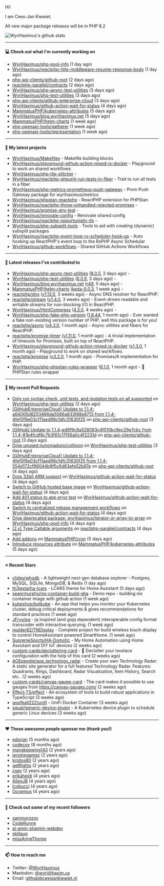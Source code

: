 Hi!

I am Cees-Jan Kiewiet.

All new major package releases will be in PHP 8.2

![WyriHaximus's github stats](https://github-readme-stats.vercel.app/api?username=WyriHaximus&show_icons=true)

---

#### 💻 Check out what I'm currently working on

- [WyriHaximus/php-pool-info](https://github.com/WyriHaximus/php-pool-info) (1 day ago)
- [WyriHaximus/reactphp-http-middleware-resume-response-body](https://github.com/WyriHaximus/reactphp-http-middleware-resume-response-body) (1 day ago)
- [php-api-clients/github-root](https://github.com/php-api-clients/github-root) (2 days ago)
- [reactphp-parallel/contracts](https://github.com/reactphp-parallel/contracts) (2 days ago)
- [WyriHaximus/php-async-test-utilities](https://github.com/WyriHaximus/php-async-test-utilities) (3 days ago)
- [WyriHaximus/php-test-utilities](https://github.com/WyriHaximus/php-test-utilities) (3 days ago)
- [php-api-clients/github-enterprise-cloud](https://github.com/php-api-clients/github-enterprise-cloud) (3 days ago)
- [WyriHaximus/github-action-wait-for-status](https://github.com/WyriHaximus/github-action-wait-for-status) (4 days ago)
- [MammatusPHP/kubernetes-attributes](https://github.com/MammatusPHP/kubernetes-attributes) (5 days ago)
- [WyriHaximus/blog.wyrihaximus.net](https://github.com/WyriHaximus/blog.wyrihaximus.net) (5 days ago)
- [MammatusPHP/helm-charts](https://github.com/MammatusPHP/helm-charts) (1 week ago)
- [php-openapi-tools/gatherer](https://github.com/php-openapi-tools/gatherer) (1 week ago)
- [php-openapi-tools/representation](https://github.com/php-openapi-tools/representation) (1 week ago)

---

#### 🌱 My latest projects

- [WyriHaximus/Makefiles](https://github.com/WyriHaximus/Makefiles) - Makefile building blocks
- [WyriHaximus/playground-github-action-mixed-js-docker](https://github.com/WyriHaximus/playground-github-action-mixed-js-docker) - Playground to work on shared workflows
- [WyriHaximus/php-tile-stitcher](https://github.com/WyriHaximus/php-tile-stitcher) - 
- [WyriHaximus/reactphp-phpunit-run-tests-in-fiber](https://github.com/WyriHaximus/reactphp-phpunit-run-tests-in-fiber) - Trait to run all tests in a fiber
- [WyriHaximus/php-metrics-prometheus-push-gateway](https://github.com/WyriHaximus/php-metrics-prometheus-push-gateway) - Prom Push Gateway package for wyrihaximus/metrics
- [WyriHaximus/phpstan-reactphp](https://github.com/WyriHaximus/phpstan-reactphp) - ReactPHP extension for PHPStan
- [WyriHaximus/reactphp-throw-unhandled-rejected-promises](https://github.com/WyriHaximus/reactphp-throw-unhandled-rejected-promises) - 
- [WyriHaximus/promise-any-test](https://github.com/WyriHaximus/promise-any-test) - 
- [WyriHaximus/renovate-config](https://github.com/WyriHaximus/renovate-config) - Renovate shared config
- [WyriHaximus/reactphp-opportunistic-tls](https://github.com/WyriHaximus/reactphp-opportunistic-tls) - 
- [WyriHaximus/php-subsplit-tools](https://github.com/WyriHaximus/php-subsplit-tools) - Tools to aid with creating (dynamic) subsplit packages
- [WyriHaximus/reactphp-event-loop-rx-scheduler-hook-up](https://github.com/WyriHaximus/reactphp-event-loop-rx-scheduler-hook-up) - Auto hooking up ReactPHP&#39;s event loop to the RxPHP Async Schedular
- [WyriHaximus/github-workflows](https://github.com/WyriHaximus/github-workflows) - Shared GitHub Actions Workflows

---

#### 🔭 Latest releases I've contributed to

- [WyriHaximus/php-async-test-utilities](https://github.com/WyriHaximus/php-async-test-utilities) ([8.0.5](https://github.com/WyriHaximus/php-async-test-utilities/releases/tag/8.0.5), 2 days ago) - 
- [WyriHaximus/php-test-utilities](https://github.com/WyriHaximus/php-test-utilities) ([6.0.9](https://github.com/WyriHaximus/php-test-utilities/releases/tag/6.0.9), 3 days ago) - 
- [WyriHaximus/blog.wyrihaximus.net](https://github.com/WyriHaximus/blog.wyrihaximus.net) ([r49](https://github.com/WyriHaximus/blog.wyrihaximus.net/releases/tag/r49), 5 days ago) - 
- [MammatusPHP/helm-charts](https://github.com/MammatusPHP/helm-charts) ([keda-0.0.3](https://github.com/MammatusPHP/helm-charts/releases/tag/keda-0.0.3), 1 week ago) - 
- [reactphp/dns](https://github.com/reactphp/dns) ([v1.13.0](https://github.com/reactphp/dns/releases/tag/v1.13.0), 3 weeks ago) - Async DNS resolver for ReactPHP.
- [reactphp/stream](https://github.com/reactphp/stream) ([v1.4.0](https://github.com/reactphp/stream/releases/tag/v1.4.0), 3 weeks ago) - Event-driven readable and writable streams for non-blocking I/O in ReactPHP.
- [WyriHaximus/HtmlCompress](https://github.com/WyriHaximus/HtmlCompress) ([4.3.0](https://github.com/WyriHaximus/HtmlCompress/releases/tag/4.3.0), 4 weeks ago) - 
- [WyriHaximus/php-fake-php-version](https://github.com/WyriHaximus/php-fake-php-version) ([1.8.44](https://github.com/WyriHaximus/php-fake-php-version/releases/tag/1.8.44), 1 month ago) - Ever wanted a fake non-existing version number of PHP, well this package is for you!
- [reactphp/async](https://github.com/reactphp/async) ([v4.3.0](https://github.com/reactphp/async/releases/tag/v4.3.0), 1 month ago) - Async utilities and fibers for ReactPHP.
- [reactphp/promise-timer](https://github.com/reactphp/promise-timer) ([v1.11.0](https://github.com/reactphp/promise-timer/releases/tag/v1.11.0), 1 month ago) - A trivial implementation of timeouts for Promises, built on top of ReactPHP.
- [WyriHaximus/playground-github-action-mixed-js-docker](https://github.com/WyriHaximus/playground-github-action-mixed-js-docker) ([v1.3.0](https://github.com/WyriHaximus/playground-github-action-mixed-js-docker/releases/tag/v1.3.0), 1 month ago) - Playground to work on shared workflows
- [reactphp/promise](https://github.com/reactphp/promise) ([v3.2.0](https://github.com/reactphp/promise/releases/tag/v3.2.0), 1 month ago) - Promises/A implementation for PHP.
- [WyriHaximus/php-phpstan-rules-wrapper](https://github.com/WyriHaximus/php-phpstan-rules-wrapper) ([6.1.0](https://github.com/WyriHaximus/php-phpstan-rules-wrapper/releases/tag/6.1.0), 1 month ago) - 🌯 PHPStan rules wrapper

---

#### 🔨 My recent Pull Requests

- [Only run syntax check, unit tests, and mutation tests on all supported](https://github.com/WyriHaximus/php-test-utilities/pull/919) on [WyriHaximus/php-test-utilities](https://github.com/WyriHaximus/php-test-utilities) (2 days ago)
- [[GitHubEnterpriseCloud] Update to 1.1.4-a64005d8253466da5566a833f48e8713 from 1.1.4-4fef0f9e03cf11aed96c1dfc31630f25](https://github.com/php-api-clients/github-root/pull/1225) on [php-api-clients/github-root](https://github.com/php-api-clients/github-root) (3 days ago)
- [[GitHub] Update to 1.1.4-ed9f9c8a528083c4f510bc9ec29e7cbc from 1.1.4-81b4fcdf6c7b3f61c17f56a0c4f2231d](https://github.com/php-api-clients/github-root/pull/1224) on [php-api-clients/github-root](https://github.com/php-api-clients/github-root) (3 days ago)
- [Drop unused nunomaduro/collision](https://github.com/WyriHaximus/php-test-utilities/pull/917) on [WyriHaximus/php-test-utilities](https://github.com/WyriHaximus/php-test-utilities) (3 days ago)
- [[GitHubEnterpriseCloud] Update to 1.1.4-4fef0f9e03cf11aed96c1dfc31630f25 from 1.1.4-554d172cf98044b9f5c6d63efe52b97e](https://github.com/php-api-clients/github-root/pull/1223) on [php-api-clients/github-root](https://github.com/php-api-clients/github-root) (4 days ago)
- [Drop 32bit ARM support](https://github.com/WyriHaximus/github-action-wait-for-status/pull/167) on [WyriHaximus/github-action-wait-for-status](https://github.com/WyriHaximus/github-action-wait-for-status) (4 days ago)
- [Switch to GitHub hosted base image](https://github.com/WyriHaximus/github-action-wait-for-status/pull/165) on [WyriHaximus/github-action-wait-for-status](https://github.com/WyriHaximus/github-action-wait-for-status) (4 days ago)
- [Add 401 status to app error test](https://github.com/WyriHaximus/github-action-wait-for-status/pull/164) on [WyriHaximus/github-action-wait-for-status](https://github.com/WyriHaximus/github-action-wait-for-status) (4 days ago)
- [Switch to centralized release management workflows](https://github.com/WyriHaximus/github-action-wait-for-status/pull/163) on [WyriHaximus/github-action-wait-for-status](https://github.com/WyriHaximus/github-action-wait-for-status) (4 days ago)
- [Drop deprecated package: wyrihaximus/iterator-or-array-to-array](https://github.com/WyriHaximus/php-pool-info/pull/7) on [WyriHaximus/php-pool-info](https://github.com/WyriHaximus/php-pool-info) (4 days ago)
- [[2.x] Type Callable arguments](https://github.com/reactphp-parallel/contracts/pull/9) on [reactphp-parallel/contracts](https://github.com/reactphp-parallel/contracts) (4 days ago)
- [Add addons](https://github.com/MammatusPHP/cron/pull/83) on [MammatusPHP/cron](https://github.com/MammatusPHP/cron) (5 days ago)
- [Introduce resources attribute](https://github.com/MammatusPHP/kubernetes-attributes/pull/1) on [MammatusPHP/kubernetes-attributes](https://github.com/MammatusPHP/kubernetes-attributes) (5 days ago)

---

#### ⭐ Recent Stars

- [clidey/whodb](https://github.com/clidey/whodb) - A lightweight next-gen database explorer - Postgres, MySQL, SQLite, MongoDB, &amp; Redis (1 day ago)
- [th3jesta/ha-lcars](https://github.com/th3jesta/ha-lcars) - LCARS theme for Home Assistant (5 days ago)
- [seanrmurphy/nix-container-build-gha](https://github.com/seanrmurphy/nix-container-build-gha) - Demo repo - building nix container image with github action (1 week ago)
- [kubeshop/botkube](https://github.com/kubeshop/botkube) - An app that helps you monitor your Kubernetes cluster, debug critical deployments &amp; gives recommendations for standard practices (1 week ago)
- [JFryy/qq](https://github.com/JFryy/qq) - jq inspired (and gojq dependent) interoperable config format transcoder with interactive querying. (1 week ago)
- [mulder82/TNDisplay](https://github.com/mulder82/TNDisplay) - Complete project for build wireless touch display to control HomeAssistant powered SmartHome. (1 week ago)
- [SupremeSports/HA-Domotic](https://github.com/SupremeSports/HA-Domotic) - My Home Automation using Home Assistant and DIY IoT devices (2 weeks ago)
- [custom-cards/decluttering-card](https://github.com/custom-cards/decluttering-card) - 🧹 Declutter your lovelace configuration with the help of this card (2 weeks ago)
- [AOEpeople/aoe_technology_radar](https://github.com/AOEpeople/aoe_technology_radar) - Create your own Technology Radar: A static site generator for a full featured Technology Radar. Features: Quadrants, Rings, Dashboard, Radar Visualization, Item History, Search etc.. (2 weeks ago)
- [custom-cards/canvas-gauge-card](https://github.com/custom-cards/canvas-gauge-card) - The card makes it possible to use gauges from https://canvas-gauges.com/ (2 weeks ago)
- [Effect-TS/effect](https://github.com/Effect-TS/effect) - An ecosystem of tools to build robust applications in TypeScript (3 weeks ago)
- [goofball222/unifi](https://github.com/goofball222/unifi) - UniFi Docker Container (3 weeks ago)
- [squat/generic-device-plugin](https://github.com/squat/generic-device-plugin) - A Kubernetes device plugin to schedule generic Linux devices (3 weeks ago)

---

#### ❤️ These awesome people sponsor me (thank you!)

- [edorian](https://github.com/edorian) (5 months ago)
- [codecov](https://github.com/codecov) (8 months ago)
- [mangkepwing143](https://github.com/mangkepwing143) (2 years ago)
- [jeromegamez](https://github.com/jeromegamez) (2 years ago)
- [kristos80](https://github.com/kristos80) (2 years ago)
- [getflights](https://github.com/getflights) (2 years ago)
- [csev](https://github.com/csev) (2 years ago)
- [erikaheidi](https://github.com/erikaheidi) (4 years ago)
- [AllenJB](https://github.com/AllenJB) (4 years ago)
- [lcobucci](https://github.com/lcobucci) (4 years ago)
- [Ocramius](https://github.com/Ocramius) (4 years ago)

---

#### 👯 Check out some of my recent followers

- [sammorozov](https://github.com/sammorozov)
- [CodeRunne](https://github.com/CodeRunne)
- [al-amin-shamim-webdev](https://github.com/al-amin-shamim-webdev)
- [skillaug](https://github.com/skillaug)
- [missAnneThorpe](https://github.com/missAnneThorpe)

---

#### 📫 How to reach me

- Twitter: [@WyriHaximus](https://twitter.com/WyriHaximus)
- Mastodon: [@wyri@haxim.us](https://toot-toot.wyrihaxim.us/@wyri)
- Email: [github@ceesjankiewiet.nl](mailto:github@ceesjankiewiet.nl)
